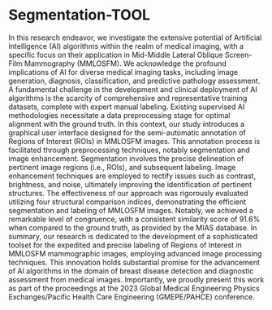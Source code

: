 # Segmentation-TOOL
In this research endeavor, we investigate the extensive potential of Artificial Intelligence (AI) algorithms within the realm of medical imaging, with a specific focus on their application in Mid-Middle Lateral Oblique Screen-Film Mammography (MMLOSFM). We acknowledge the profound implications of AI for diverse medical imaging tasks, including image generation, diagnosis, classification, and predictive pathology assessment.
A fundamental challenge in the development and clinical deployment of AI algorithms is the scarcity of comprehensive and representative training datasets, complete with expert manual labeling. Existing supervised AI methodologies necessitate a data preprocessing stage for optimal alignment with the ground truth. 
In this context, our study introduces a graphical user interface designed for the semi-automatic annotation of Regions of Interest (ROIs) in MMLOSFM images. This annotation process is facilitated through preprocessing techniques, notably segmentation and image enhancement. Segmentation involves the precise delineation of pertinent image regions (i.e., ROIs), and subsequent labeling. Image enhancement techniques are employed to rectify issues such as contrast, brightness, and noise, ultimately improving the identification of pertinent structures.
The effectiveness of our approach was rigorously evaluated utilizing four structural comparison indices, demonstrating the efficient segmentation and labeling of MMLOSFM images. Notably, we achieved a remarkable level of congruence, with a consistent similarity score of 91.6% when compared to the ground truth, as provided by the MIAS database.
In summary, our research is dedicated to the development of a sophisticated toolset for the expedited and precise labeling of Regions of Interest in MMLOSFM mammographic images, employing advanced image processing techniques. This innovation holds substantial promise for the advancement of AI algorithms in the domain of breast disease detection and diagnostic assessment from medical images. Importantly, we proudly present this work as part of the proceedings at the 2023 Global Medical Engineering Physics Exchanges/Pacific Health Care Engineering (GMEPE/PAHCE) conference.
